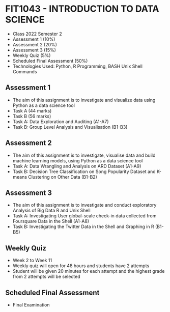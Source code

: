 # FIT1043 - INTRODUCTION TO DATA SCIENCE
- Class 2022 Semester 2
- Assessment 1 (10%)
- Assessment 2 (20%)
- Assessment 3 (15%)
- Weekly Quiz (5%)
- Scheduled Final Assessment (50%)
- Technologies Used: Python, R Programming, BASH Unix Shell Commands

## Assessment 1
- The aim of this assignment is to investigate and visualize data using Python as a data science tool
- Task A (44 marks)
- Task B (56 marks)
- Task A: Data Exploration and Auditing (A1-A7)
- Task B: Group Level Analysis and Visualisation (B1-B3)

## Assessment 2
- The aim of this assignment is to investigate, visualise data and build machine learning models, using Python as a data science tool
- Task A: Data Wrangling and Analysis on ARD Dataset (A1-A9)
- Task B: Decision Tree Classification on Song Popularity Dataset and K-means Clustering on Other Data (B1-B2)

## Assessment 3
- The aim of this assignment is to investigate and conduct exploratory Analysis of Big Data R and Unix Shell
- Task A: Investigating User global-scale check-in data collected from Foursquare Data in the Shell (A1-A8)
- Task B: Investigating the Twitter Data in the Shell and Graphing in R (B1-B5)

## Weekly Quiz
- Week 2 to Week 11
- Weekly quiz will open for 48 hours and students have 2 attempts
- Student will be given 20 minutes for each attempt and the highest grade from 2 attempts will be selected
  
## Scheduled Final Assessment
- Final Examination
